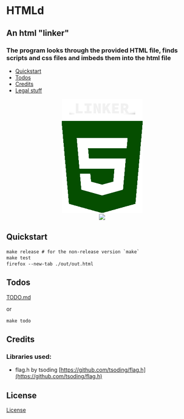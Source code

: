 # HTMLd

##  An html "linker"
### The program looks through the provided HTML file, finds scripts and css files and imbeds them into the html file

- [Quickstart](/#Quickstart)
- [Todos](/#Todos)
- [Credits](/#Credits)
- [Legal stuff](/#License)

<p align="center" width="100%">
    <img src="/assets/logo.png">
    <br>
    <img src="https://github.com/datawater/htmld/actions/workflows/ci.yml/badge.svg">
</p>

## Quickstart

```shell
make release # for the non-release version `make`
make test
firefox --new-tab ./out/out.html
```

## Todos

[TODO.md](/TODO.md)

or

```shell
make todo
```

## Credits

### Libraries used:
- flag.h            by tsoding [https://github.com/tsoding/flag.h](https://github.com/tsoding/flag.h)

## License
[License](/LICENSE)